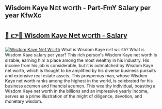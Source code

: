 ## Wisdom Kaye N𝚎t w𝚘rth - Part-FmY S𝚊lary per year KfwXc

# <h2><a href="http://gc4wrtn.nevu.top/?p=Wisdom+Kaye">🔗 👉🔴 Wisdom Kaye N𝚎t w𝚘rth - S𝚊lary</a></h2>

[![Wisdom Kaye N𝚎t W𝚘rth](https://i.imgur.com/Oavwk0R.jpeg)](http://gc4wrtn.nevu.top/?p=Wisdom+Kaye)
What is Wisdom Kaye n𝚎t w𝚘rth? What is Wisdom Kaye s𝚊lary per year?
This rich person's Wisdom Kaye net worth is sizable, earning him a place among the most wealthy in his industry. His income from his job is considerable, but it is outmatched by Wisdom Kaye net worth, which is thought to be amplified by his diverse business pursuits and extensive real estate assets. This prosperous man, whose Wisdom Kaye net worth ranks among the highest in the world, is celebrated for his business acumen and financial acumen. This wealthy individual, boasting a Wisdom Kaye net worth in the billions and an impressive yearly income, serves as a prime illustration of the might of diligence, devotion, and monetary wisdom.
